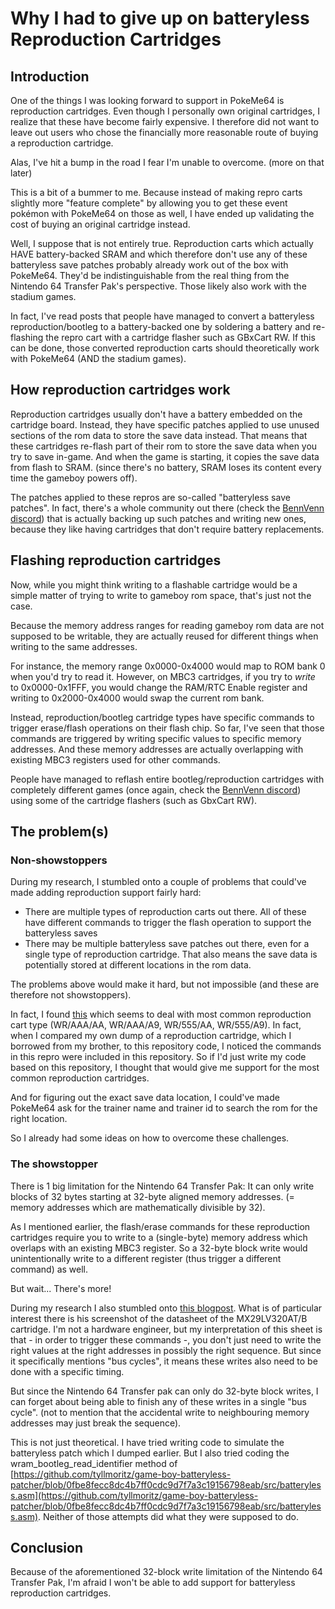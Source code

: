 # Why I had to give up on batteryless Reproduction Cartridges

## Introduction

One of the things I was looking forward to support in PokeMe64 is reproduction cartridges. Even though I personally own original cartridges, I realize that these have become fairly expensive. I therefore did not want to leave out users who chose the financially more reasonable route of buying a reproduction cartridge.

Alas, I've hit a bump in the road I fear I'm unable to overcome. (more on that later)

This is a bit of a bummer to me. Because instead of making repro carts slightly more "feature complete" by allowing you to get these event pokémon with PokeMe64 on those as well, I have ended up validating the cost of buying an original cartridge instead.

Well, I suppose that is not entirely true. Reproduction carts which actually HAVE battery-backed SRAM and which therefore don't use any of these batteryless save patches probably already work out of the box with PokeMe64. They'd be indistinguishable from the real thing from the Nintendo 64 Transfer Pak's perspective. Those likely also work with the stadium games.

In fact, I've read posts that people have managed to convert a batteryless reproduction/bootleg to a battery-backed one by soldering a battery and re-flashing the repro cart with a cartridge flasher such as GBxCart RW. If this can be done, those converted reproduction carts should theoretically work with PokeMe64 (AND the stadium games).

## How reproduction cartridges work

Reproduction cartridges usually don't have a battery embedded on the cartridge board. Instead, they have specific patches applied to use unused sections of the rom data to store the save data instead. That means that these cartridges re-flash part of their rom to store the save data when you try to save in-game. And when the game is starting, it copies the save data from flash to SRAM. (since there's no battery, SRAM loses its content every time the gameboy powers off). 

The patches applied to these repros are so-called "batteryless save patches". In fact, there's a whole community out there (check the [BennVenn discord](https://discord.gg/KYxpSRgB)) that is actually backing up such patches and writing new ones, because they like having cartridges that don't require battery replacements.

## Flashing reproduction cartridges

Now, while you might think writing to a flashable cartridge would be a simple matter of trying to write to gameboy rom space, that's just not the case.

Because the memory address ranges for reading gameboy rom data are not supposed to be writable, they are actually reused for different things when writing to the same addresses.

For instance, the memory range 0x0000-0x4000 would map to ROM bank 0 when you'd try to read it. However, on MBC3 cartridges, if you try to _write_ to 0x0000-0x1FFF, you would change the RAM/RTC Enable register and writing to 0x2000-0x4000 would swap the current rom bank.

Instead, reproduction/bootleg cartridge types have specific commands to trigger erase/flash operations on their flash chip. So far, I've seen that those commands are triggered by writing specific values to specific memory addresses. And these memory addresses are actually overlapping with existing MBC3 registers used for other commands.

People have managed to reflash entire bootleg/reproduction cartridges with completely different games (once again, check the [BennVenn discord](https://discord.gg/KYxpSRgB)) using some of the cartridge flashers (such as GbxCart RW). 

## The problem(s)

### Non-showstoppers
During my research, I stumbled onto a couple of problems that could've made adding reproduction support fairly hard:

- There are multiple types of reproduction carts out there. All of these have different commands to trigger the flash operation to support the batteryless saves
- There may be multiple batteryless save patches out there, even for a single type of reproduction cartridge. That also means the save data is potentially stored at different locations in the rom data.

The problems above would make it hard, but not impossible (and these are therefore not showstoppers). 

In fact, I found [this](https://github.com/tyllmoritz/game-boy-batteryless-patcher/blob/0fbe8fecc8dc4b7ff0cdc9d7f7a3c19156798eab/src/batteryless.asm) which seems to deal with most common reproduction cart type (WR/AAA/AA, WR/AAA/A9, WR/555/AA, WR/555/A9). In fact, when I compared my own dump of a reproduction cartridge, which I borrowed from my brother, to this repository code, I noticed the commands in this repro were included in this repository. So if I'd just write my code based on this repository, I thought that would give me support for the most common reproduction cartridges.

And for figuring out the exact save data location, I could've made PokeMe64 ask for the trainer name and trainer id to search the rom for the right location.

So I already had some ideas on how to overcome these challenges.

### The showstopper

There is 1 big limitation for the Nintendo 64 Transfer Pak: It can only write blocks of 32 bytes starting at 32-byte aligned memory addresses. (= memory addresses which are mathematically divisible by 32).

As I mentioned earlier, the flash/erase commands for these reproduction cartridges require you to write to a (single-byte) memory address which overlaps with an existing MBC3 register. So a 32-byte block write would unintentionally write to a different register (thus trigger a different command) as well.

But wait... There's more!

During my research I also stumbled onto [this blogpost](https://dhole.github.io/post/gameboy_cartridge_rw_1/). What is of particular interest there is his screenshot of the datasheet of the MX29LV320AT/B cartridge. I'm not a hardware engineer, but my interpretation of this sheet is that - in order to trigger these commands -, you don't just need to write the right values at the right addresses in possibly the right sequence. But since it specifically mentions "bus cycles", it means these writes also need to be done with a specific timing.

But since the Nintendo 64 Transfer pak can only do 32-byte block writes, I can forget about being able to finish any of these writes in a single "bus cycle". (not to mention that the accidental write to neighbouring memory addresses may just break the sequence).

This is not just theoretical. I have tried writing code to simulate the batteryless patch which I dumped earlier. But I also tried coding the wram\_bootleg\_read\_identifier method of [https://github.com/tyllmoritz/game-boy-batteryless-patcher/blob/0fbe8fecc8dc4b7ff0cdc9d7f7a3c19156798eab/src/batteryless.asm](https://github.com/tyllmoritz/game-boy-batteryless-patcher/blob/0fbe8fecc8dc4b7ff0cdc9d7f7a3c19156798eab/src/batteryless.asm). Neither of those attempts did what they were supposed to do.

## Conclusion

Because of the aforementioned 32-block write limitation of the Nintendo 64 Transfer Pak, I'm afraid I won't be able to add support for batteryless reproduction cartridges.

